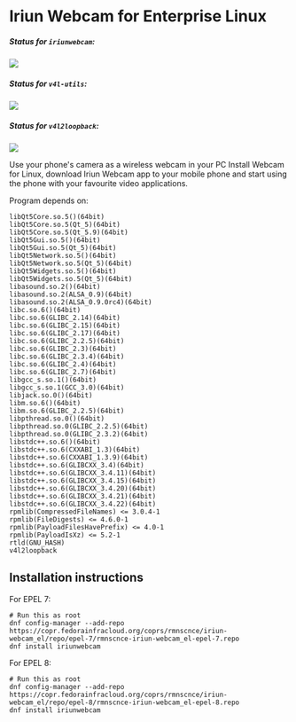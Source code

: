 # Iriun Webcam for Enterprise Linux

##### Status for `iriunwebcam`:
<a href="https://copr.fedorainfracloud.org/coprs/rmnscnce/iriun-webcam_el/package/iriunwebcam/"><img src="https://copr.fedorainfracloud.org/coprs/rmnscnce/iriun-webcam_el/package/iriunwebcam/status_image/last_build.png"></a>
##### Status for `v4l-utils`:
<a href="https://copr.fedorainfracloud.org/coprs/rmnscnce/iriun-webcam_el/package/iriunwebcam/"><img src="https://copr.fedorainfracloud.org/coprs/rmnscnce/iriun-webcam_el/package/v4l-utils/status_image/last_build.png"></a>
##### Status for `v4l2loopback`:
<a href="https://copr.fedorainfracloud.org/coprs/rmnscnce/iriun-webcam_el/package/iriunwebcam/"><img src="https://copr.fedorainfracloud.org/coprs/rmnscnce/iriun-webcam_el/package/v4l2loopback/status_image/last_build.png"></a>

Use your phone's camera as a wireless webcam in your PC Install Webcam for Linux, download Iriun Webcam app to your mobile phone and start using the phone with your favourite video applications.

Program depends on:
~~~
libQt5Core.so.5()(64bit)
libQt5Core.so.5(Qt_5)(64bit)
libQt5Core.so.5(Qt_5.9)(64bit)
libQt5Gui.so.5()(64bit)
libQt5Gui.so.5(Qt_5)(64bit)
libQt5Network.so.5()(64bit)
libQt5Network.so.5(Qt_5)(64bit)
libQt5Widgets.so.5()(64bit)
libQt5Widgets.so.5(Qt_5)(64bit)
libasound.so.2()(64bit)
libasound.so.2(ALSA_0.9)(64bit)
libasound.so.2(ALSA_0.9.0rc4)(64bit)
libc.so.6()(64bit)
libc.so.6(GLIBC_2.14)(64bit)
libc.so.6(GLIBC_2.15)(64bit)
libc.so.6(GLIBC_2.17)(64bit)
libc.so.6(GLIBC_2.2.5)(64bit)
libc.so.6(GLIBC_2.3)(64bit)
libc.so.6(GLIBC_2.3.4)(64bit)
libc.so.6(GLIBC_2.4)(64bit)
libc.so.6(GLIBC_2.7)(64bit)
libgcc_s.so.1()(64bit)
libgcc_s.so.1(GCC_3.0)(64bit)
libjack.so.0()(64bit)
libm.so.6()(64bit)
libm.so.6(GLIBC_2.2.5)(64bit)
libpthread.so.0()(64bit)
libpthread.so.0(GLIBC_2.2.5)(64bit)
libpthread.so.0(GLIBC_2.3.2)(64bit)
libstdc++.so.6()(64bit)
libstdc++.so.6(CXXABI_1.3)(64bit)
libstdc++.so.6(CXXABI_1.3.9)(64bit)
libstdc++.so.6(GLIBCXX_3.4)(64bit)
libstdc++.so.6(GLIBCXX_3.4.11)(64bit)
libstdc++.so.6(GLIBCXX_3.4.15)(64bit)
libstdc++.so.6(GLIBCXX_3.4.20)(64bit)
libstdc++.so.6(GLIBCXX_3.4.21)(64bit)
libstdc++.so.6(GLIBCXX_3.4.22)(64bit)
rpmlib(CompressedFileNames) <= 3.0.4-1
rpmlib(FileDigests) <= 4.6.0-1
rpmlib(PayloadFilesHavePrefix) <= 4.0-1
rpmlib(PayloadIsXz) <= 5.2-1
rtld(GNU_HASH)
v4l2loopback
~~~

## Installation instructions

For EPEL 7:
~~~
# Run this as root
dnf config-manager --add-repo https://copr.fedorainfracloud.org/coprs/rmnscnce/iriun-webcam_el/repo/epel-7/rmnscnce-iriun-webcam_el-epel-7.repo
dnf install iriunwebcam
~~~

For EPEL 8:
~~~
# Run this as root
dnf config-manager --add-repo https://copr.fedorainfracloud.org/coprs/rmnscnce/iriun-webcam_el/repo/epel-8/rmnscnce-iriun-webcam_el-epel-8.repo
dnf install iriunwebcam
~~~
